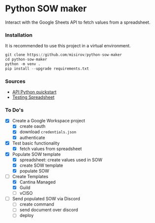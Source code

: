 # Python SOW maker

Interact with the Google Sheets API to fetch values from a spreadsheet.


### Installation

It is recommended to use this project in a virtual environment.
```python
git clone https://github.com/misirov/python-sow-maker
cd python-sow-maker
python -m venv .
pip install --upgrade requirements.txt
```


### Sources

- [API Python quickstart](https://developers.google.com/sheets/api/quickstart/python)
- [Testing Spreadsheet](https://docs.google.com/spreadsheets/d/1tmQe3KLCsw1RwR325s_u1ADGOtaBCUQJOa0yn2OU7V0/edit#gid=0)


### To Do's
- [x] Create a Google Workspace project  
    - [x] create oauth
    - [x] download `credentials.json`
    - [x] authenticate
- [x] Test basic functionality
    - [x] fetch values from spreadsheet
- [x] Populate SOW template
    - [x] spreadsheet: create values used in SOW
    - [x] create SOW template
    - [x] populate SOW
- [ ] Create Templates
    - [x] Cantina Managed
    - [x] Guild
    - [ ] vCISO
- [ ] Send populated SOW via Discord
    - [ ] create command
    - [ ] send document over discord
    - [ ] deploy 
